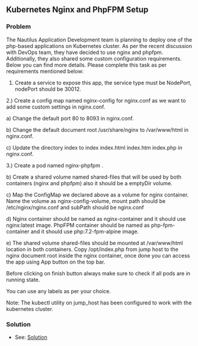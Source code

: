 ## Kubernetes Nginx and PhpFPM Setup

### Problem

The Nautilus Application Development team is planning to deploy one of the php-based applications on Kubernetes cluster.
As per the recent discussion with DevOps team, they have decided to use nginx and phpfpm. Additionally, they also shared
some custom configuration requirements. Below you can find more details. Please complete this task as per requirements
mentioned below:

1) Create a service to expose this app, the service type must be NodePort, nodePort should be 30012.

2.) Create a config map named nginx-config for nginx.conf as we want to add some custom settings in nginx.conf.

a) Change the default port 80 to 8093 in nginx.conf.

b) Change the default document root /usr/share/nginx to /var/www/html in nginx.conf.

c) Update the directory index to index index.html index.htm index.php in nginx.conf.

3.) Create a pod named nginx-phpfpm .

b) Create a shared volume named shared-files that will be used by both containers (nginx and phpfpm) also it should be a
emptyDir volume.

c) Map the ConfigMap we declared above as a volume for nginx container. Name the volume as nginx-config-volume, mount
path should be /etc/nginx/nginx.conf and subPath should be nginx.conf

d) Nginx container should be named as nginx-container and it should use nginx:latest image. PhpFPM container should be
named as php-fpm-container and it should use php:7.2-fpm-alpine image.

e) The shared volume shared-files should be mounted at /var/www/html location in both containers. Copy /opt/index.php
from jump host to the nginx document root inside the nginx container, once done you can access the app using App button
on the top bar.

Before clicking on finish button always make sure to check if all pods are in running state.

You can use any labels as per your choice.

Note: The kubectl utility on jump_host has been configured to work with the kubernetes cluster.

### Solution

- See: [Solution](./solution.yaml)
